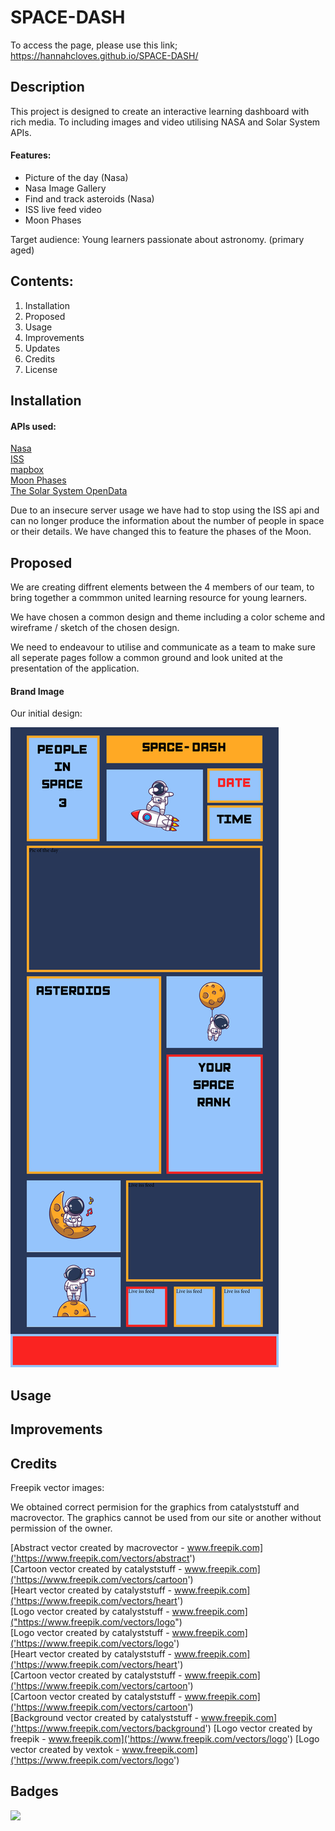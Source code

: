 # SPACE-DASH


To access the page, please use this link; https://hannahcloves.github.io/SPACE-DASH/

## Description
This project is designed to create an interactive learning dashboard with rich media.
To including images and video utilising NASA and Solar System APIs.

#### Features:
* Picture of the day (Nasa)
* Nasa Image Gallery
* Find and track asteroids (Nasa)
* ISS live feed video 
* Moon Phases 

Target audience: Young learners passionate about astronomy. (primary aged)


## Contents: 
1. Installation 
2. Proposed
2. Usage
3. Improvements
4. Updates
5. Credits
6. License

## Installation 

#### APIs used:   
[Nasa](https://api.nasa.gov/)   
[ISS](https://api.wheretheiss.at/v1/satellites/25544)   
[mapbox](https://api.mapbox.com/styles/v1/{id}/tiles/{z}/{x}/{y}?access_token={accessToken})    
[Moon Phases](https://api.farmsense.net/v1/moonphases/?d=135052658)     
[The Solar System OpenData](https://api.le-systeme-solaire.net/en/) 

Due to an insecure server usage we have had to stop using the ISS api and can no longer produce the information about the number of people in space or their details. We have changed this to feature the phases of the Moon. 

## Proposed

We are creating diffrent elements between the 4 members of our team, to bring together a commmon united learning resource for young learners.

We have chosen a common design and theme including a color scheme and wireframe / sketch of the chosen design. 

We need to endeavour to utilise and communicate as a team to make sure all seperate pages follow a common ground and look united at the presentation of the application.

#### Brand Image
Our initial design:

![design sketch](Assets/images/misc/Space-Dash-small.jpg)

## Usage 

## Improvements

## Credits 

Freepik vector images:

We obtained correct permision for the graphics from catalyststuff and macrovector. The graphics cannot be used from our site or another without permission of the owner. 

 [Abstract vector created by macrovector - www.freepik.com]('https://www.freepik.com/vectors/abstract')   
 [Cartoon vector created by catalyststuff - www.freepik.com]('https://www.freepik.com/vectors/cartoon')   
 [Heart vector created by catalyststuff - www.freepik.com]('https://www.freepik.com/vectors/heart')  
 [Logo vector created by catalyststuff - www.freepik.com]("https://www.freepik.com/vectors/logo")   
 [Logo vector created by catalyststuff - www.freepik.com]('https://www.freepik.com/vectors/logo')   
 [Heart vector created by catalyststuff - www.freepik.com]('https://www.freepik.com/vectors/heart')   
 [Cartoon vector created by catalyststuff - www.freepik.com]('https://www.freepik.com/vectors/cartoon')   
 [Cartoon vector created by catalyststuff - www.freepik.com]('https://www.freepik.com/vectors/cartoon')  
 [Background vector created by catalyststuff - www.freepik.com]('https://www.freepik.com/vectors/background')
 [Logo vector created by freepik - www.freepik.com]('https://www.freepik.com/vectors/logo')
 [Logo vector created by vextok - www.freepik.com]('https://www.freepik.com/vectors/logo')

 ## Badges 

 [![](https://data.jsdelivr.com/v1/package/npm/semantic-ui/badge)](https://www.jsdelivr.com/package/npm/semantic-ui)